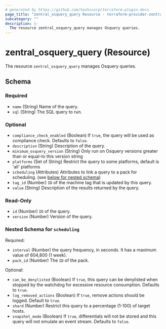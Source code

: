 ```yaml
---
# generated by https://github.com/hashicorp/terraform-plugin-docs
page_title: "zentral_osquery_query Resource - terraform-provider-zentral"
subcategory: ""
description: |-
  The resource zentral_osquery_query manages Osquery queries.
---
```


# zentral_osquery_query (Resource)

The resource `zentral_osquery_query` manages Osquery queries.



<!-- schema generated by tfplugindocs -->
## Schema

### Required

- `name` (String) Name of the query.
- `sql` (String) The SQL query to run.

### Optional

- `compliance_check_enabled` (Boolean) If `true`, the query will be used as compliance check. Defaults to `false`.
- `description` (String) Description of the query.
- `minimum_osquery_version` (String) Only run on Osquery versions greater than or equal-to this version string
- `platforms` (Set of String) Restrict the query to some platforms, default is 'all' platforms
- `scheduling` (Attributes) Attributes to link a query to a pack for scheduling. (see [below for nested schema](#nestedatt--scheduling))
- `tag_id` (Number) `ID` of the machine tag that is updated by this query.
- `value` (String) Description of the results returned by the query.

### Read-Only

- `id` (Number) `ID` of the query.
- `version` (Number) Version of the query.

<a id="nestedatt--scheduling"></a>
### Nested Schema for `scheduling`

Required:

- `interval` (Number) the query frequency, in seconds. It has a maximum value of 604,800 (1 week).
- `pack_id` (Number) The `ID` of the pack.

Optional:

- `can_be_denylisted` (Boolean) If `true`, this query can be denylisted when stopped by the watchdog for excessive resource consumption. Defaults to `true`.
- `log_removed_actions` (Boolean) If `true`, remove actions should be logged. Default to `true`.
- `shard` (Number) Restrict this query to a percentage (1-100) of target hosts.
- `snapshot_mode` (Boolean) If `true`, differentials will not be stored and this query will not emulate an event stream. Defaults to `false`.
